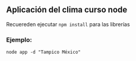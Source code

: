## Aplicación del clima curso node


Recuereden ejecutar ```npm install``` para las librerías

### Ejemplo:

```
node app -d "Tampico México"
```